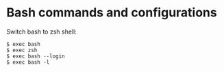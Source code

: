 # Bash commands and configurations

Switch bash to zsh shell:
```
$ exec bash
$ exec zsh
$ exec bash --login
$ exec bash -l
```

